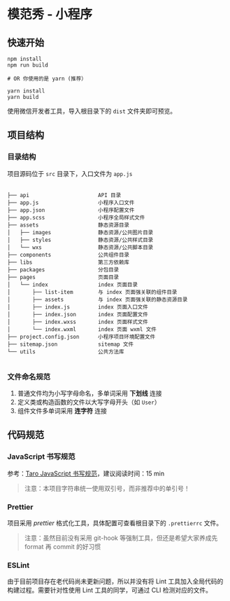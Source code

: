 # 模范秀 - 小程序

## 快速开始

```shell
npm install
npm run build

# OR 你使用的是 yarn (推荐）

yarn install
yarn build
```

使用微信开发者工具，导入根目录下的 `dist` 文件夹即可预览。

## 项目结构

### 目录结构

项目源码位于 `src` 目录下，入口文件为 `app.js`

<pre>
    <code>
├── api                      API 目录
├── app.js                   小程序入口文件
├── app.json                 小程序配置文件
├── app.scss                 小程序全局样式文件
├── assets                   静态资源目录
│   ├── images               静态资源/公共图片目录
│   ├── styles               静态资源/公共样式目录
│   └── wxs                  静态资源/公共脚本目录
├── components               公共组件目录
├── libs                     第三方依赖库
├── packages                 分包目录
├── pages                    页面目录
│   └── index                index 页面目录
│       ├── list-item        与 index 页面强关联的组件目录
│       ├── assets           与 index 页面强关联的静态资源目录
│       ├── index.js         index 页面入口文件
│       ├── index.json       index 页面配置文件
│       ├── index.wxss       index 页面样式文件
│       └── index.wxml       index 页面 wxml 文件
├── project.config.json      小程序项目环境配置文件
├── sitemap.json             sitemap 文件
└── utils                    公共方法库
    </code>
</pre>

### 文件命名规范

1. 普通文件均为小写字母命名，多单词采用 **下划线** 连接
2. 定义类或构造函数的文件以大写字母开头（如 `User`）
3. 组件文件多单词采用 **连字符** 连接

## 代码规范

### JavaScript 书写规范

参考：[Taro JavaScript 书写规范](https://taro-docs.jd.com/taro/docs/spec-for-taro.html#javascript-%E4%B9%A6%E5%86%99%E8%A7%84%E8%8C%83)，建议阅读时间：15 min

> 注意：本项目字符串统一使用双引号，而非推荐中的单引号！

### Prettier

项目采用 _prettier_ 格式化工具，具体配置可查看根目录下的 `.prettierrc` 文件。

> 注意：虽然目前没有采用 git-hook 等强制工具，但还是希望大家养成先 format 再 commit 的好习惯

### ESLint

由于目前项目存在老代码尚未更新问题，所以并没有将 Lint 工具加入全局代码的构建过程。需要针对性使用 Lint 工具的同学，可通过 CLI 检测对应的文件。
